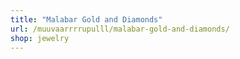 ```yaml
---
title: "Malabar Gold and Diamonds"
url: /muuvaarrrrupulll/malabar-gold-and-diamonds/
shop: jewelry
---
```

